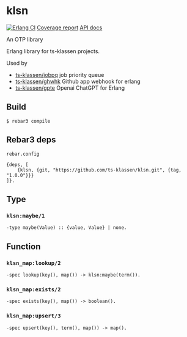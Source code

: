 # klsn

[![Erlang CI](https://github.com/ts-klassen/klsn/actions/workflows/erlang-tests.yml/badge.svg?branch=main)](https://github.com/ts-klassen/klsn/actions/workflows/erlang-tests.yml)
[Coverage report](https://ts-klassen.github.io/klsn/cover/)
[API docs](https://ts-klassen.github.io/klsn/edoc/)



An OTP library

Erlang library for ts-klassen projects.

Used by
- [ts-klassen/jobpq](https://github.com/ts-klassen/jobpq) job priority queue
- [ts-klassen/ghwhk](https://github.com/ts-klassen/ghwhk) Github app webhook for erlang
- [ts-klassen/gpte](https://github.com/ts-klassen/gpte) Openai ChatGPT for Erlang

Build
-----

    $ rebar3 compile

Rebar3 deps
-----------
`rebar.config`
```
{deps, [
    {klsn, {git, "https://github.com/ts-klassen/klsn.git", {tag, "1.0.0"}}}
]}.
```

Type
----

### `klsn:maybe/1`
```
-type maybe(Value) :: {value, Value} | none.
```

Function
--------

### `klsn_map:lookup/2`
```
-spec lookup(key(), map()) -> klsn:maybe(term()).
```

### `klsn_map:exists/2`
```
-spec exists(key(), map()) -> boolean().
```

### `klsn_map:upsert/3`
```
-spec upsert(key(), term(), map()) -> map().
```
